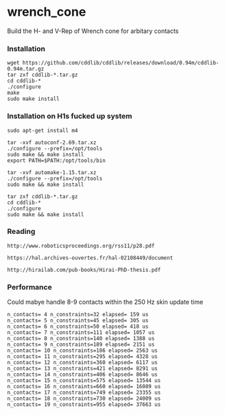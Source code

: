 # wrench_cone

Build the H- and V-Rep of Wrench cone for arbitary contacts

### Installation

    wget https://github.com/cddlib/cddlib/releases/download/0.94m/cddlib-0.94m.tar.gz
    tar zxf cddlib-*.tar.gz
    cd cddlib-*
    ./configure
    make
    sudo make install

### Installation on H1s fucked up system

    sudo apt-get install m4

    tar -xvf autoconf-2.69.tar.xz
    ./configure --prefix=/opt/tools
    sudo make && make install
    export PATH=$PATH:/opt/tools/bin

    tar -xvf automake-1.15.tar.xz
    ./configure --prefix=/opt/tools
    sudo make && make install

    tar zxf cddlib-*.tar.gz
    cd cddlib-*
    ./configure
    sudo make && make install

### Reading

    http://www.roboticsproceedings.org/rss11/p28.pdf

    https://hal.archives-ouvertes.fr/hal-02108449/document

    http://hirailab.com/pub-books/Hirai-PhD-thesis.pdf

### Performance

Could mabye handle 8-9 contacts within the 250 Hz skin update time

    n_contacts= 4 n_constraints=32 elapsed= 159 us
    n_contacts= 5 n_constraints=45 elapsed= 305 us
    n_contacts= 6 n_constraints=50 elapsed= 418 us
    n_contacts= 7 n_constraints=111 elapsed= 1057 us
    n_contacts= 8 n_constraints=140 elapsed= 1388 us
    n_contacts= 9 n_constraints=189 elapsed= 2151 us
    n_contacts= 10 n_constraints=186 elapsed= 2563 us
    n_contacts= 11 n_constraints=295 elapsed= 4328 us
    n_contacts= 12 n_constraints=360 elapsed= 6117 us
    n_contacts= 13 n_constraints=421 elapsed= 8291 us
    n_contacts= 14 n_constraints=406 elapsed= 8646 us
    n_contacts= 15 n_constraints=575 elapsed= 13544 us
    n_contacts= 16 n_constraints=660 elapsed= 16089 us
    n_contacts= 17 n_constraints=749 elapsed= 23355 us
    n_contacts= 18 n_constraints=730 elapsed= 24009 us
    n_contacts= 19 n_constraints=955 elapsed= 37663 us



